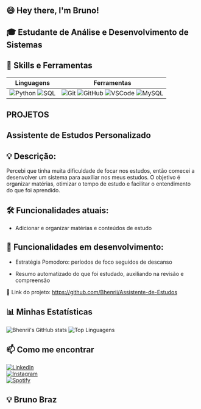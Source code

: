 ## 😄 Hey there, I'm Bruno!

## 🎓 Estudante de Análise e Desenvolvimento de Sistemas

## 🚀 Skills e Ferramentas

| **Linguagens** | **Ferramentas** |
| --- | --- |
| ![Python](https://img.shields.io/badge/Python-3776AB?style=for-the-badge&logo=python&logoColor=white) ![SQL](https://img.shields.io/badge/SQL-336791?style=for-the-badge&logo=postgresql&logoColor=white) | ![Git](https://img.shields.io/badge/Git-F05032?style=for-the-badge&logo=git&logoColor=white) ![GitHub](https://img.shields.io/badge/GitHub-181717?style=for-the-badge&logo=github&logoColor=white) ![VSCode](https://img.shields.io/badge/VSCode-007ACC?style=for-the-badge&logo=visual-studio-code&logoColor=white) ![MySQL](https://img.shields.io/badge/MySQL-4479A1?style=for-the-badge&logo=mysql&logoColor=white) |

## PROJETOS

## Assistente de Estudos Personalizado

## 💡 Descrição:
Percebi que tinha muita dificuldade de focar nos estudos, então comecei a desenvolver um sistema para auxiliar nos meus estudos. O objetivo é organizar matérias, otimizar o tempo de estudo e facilitar o entendimento do que foi aprendido.

## 🛠 Funcionalidades atuais:

 - Adicionar e organizar matérias e conteúdos de estudo

## 🚀 Funcionalidades em desenvolvimento:

 - Estratégia Pomodoro: períodos de foco seguidos de descanso

 - Resumo automatizado do que foi estudado, auxiliando na revisão e compreensão

🔗 Link do projeto: https://github.com/Bhenrii/Assistente-de-Estudos

## 📊 Minhas Estatísticas

![Bhenrii's GitHub stats](https://github-readme-stats.vercel.app/api?username=Bhenrii&show_icons=true&theme=dracula)
![Top Linguagens](https://github-readme-stats.vercel.app/api/top-langs/?username=Bhenrii&layout=compact&theme=dracula)

## 📫 Como me encontrar

[![LinkedIn](https://img.shields.io/badge/LinkedIn-0A66C2?style=for-the-badge&logo=linkedin&logoColor=white)](https://www.linkedin.com/in/bruno-braz-ads/)  
[![Instagram](https://img.shields.io/badge/Instagram-E4405F?style=for-the-badge&logo=instagram&logoColor=white)](https://www.instagram.com/bhenrii__/)  
[![Spotify](https://img.shields.io/badge/Spotify-1DB954?style=for-the-badge&logo=spotify&logoColor=white)](https://open.spotify.com/playlist/2xkHCSpBbr8K7miYoNUxWR?si=LaYoneuvR-mqeHLMu2IOyQ)

## 💡  Bruno Braz
